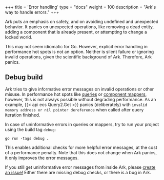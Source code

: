 +++
title = 'Error handling'
type = "docs"
weight = 100
description = "Ark's way to handle errors."
+++

Ark puts an emphasis on safety, and on avoiding undefined and unexpected behavior.
It panics on unexpected operations, like removing a dead entity,
adding a component that is already present, or attempting to change a locked world.

This may not seem idiomatic for Go.
However, explicit error handling in performance hot spots is not an option.
Neither is silent failure or ignoring invalid operations, given the scientific background of Ark.
Therefore, Ark panics.

## Debug build

Ark tries to give informative error messages on invalid operations or other misuse.
In performance hot spots like [queries](../queries) or [component mappers](../operations#component-mappers),
however, this is not always possible without degrading performance.
As an example, {{< api ecs Query2.Get >}} panics (deliberately) with `invalid memory address or nil pointer dereference`
when called after query iteration finished.

In case of uninformative errors in queries or mappers, try to run your project using the build tag `debug`:

```
go run -tags debug .
```

This enables additional checks for more helpful error messages, at the cost of a performance penalty.
Note that this does not change when Ark panics, it only improves the error messages.

If you still get uninformative error messages from inside Ark, please [create an issue!](https://github.com/mlange-42/ark/issues/new)
Either there are missing debug checks, or there is a bug in Ark.
